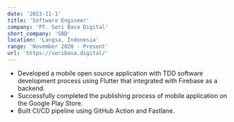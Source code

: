 ```yaml
---
date: '2023-11-1'
title: 'Software Engineer'
company: 'PT. Seri Basa Digital'
short_company: 'SBD'
location: 'Langsa, Indonesia'
range: 'November 2020 - Present'
url: 'https://seribasa.digital/'
---
```


- Developed a mobile open source application with TDD software development process using Flutter that integrated with Firebase as a backend.
- Successfully completed the publishing process of mobile application on the Google Play Store.
- Built CI/CD pipeline using GitHub Action and Fastlane.
